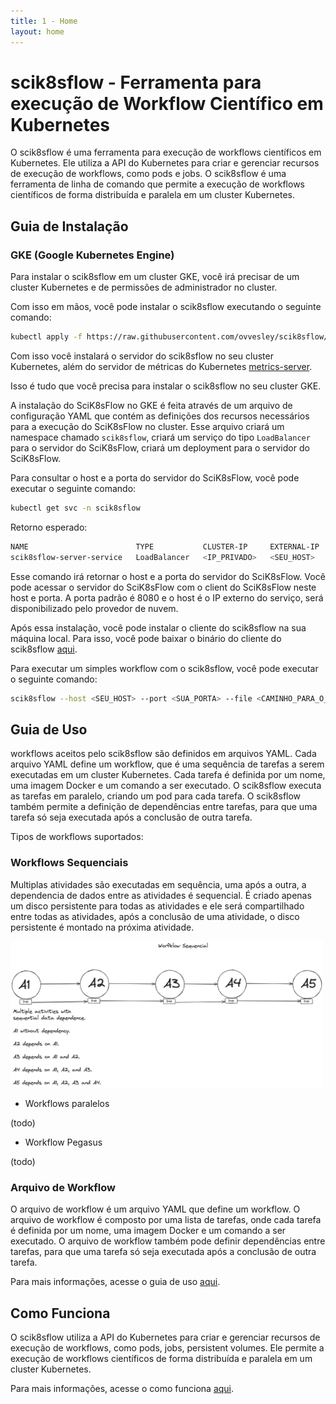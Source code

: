 ```yaml
---
title: 1 - Home
layout: home
---
```


# scik8sflow - Ferramenta para execução de Workflow Científico em Kubernetes

O scik8sflow é uma ferramenta para execução de workflows científicos em Kubernetes. Ele utiliza a API do Kubernetes para criar e gerenciar recursos de execução de workflows, como pods e jobs. O scik8sflow é uma ferramenta de linha de comando que permite a execução de workflows científicos de forma distribuída e paralela em um cluster Kubernetes.

## Guia de Instalação

### GKE (Google Kubernetes Engine)
Para instalar o scik8sflow em um cluster GKE, você irá precisar de um cluster Kubernetes e de permissões de administrador no cluster.

Com isso em mãos, você pode instalar o scik8sflow executando o seguinte comando:

```bash
kubectl apply -f https://raw.githubusercontent.com/ovvesley/scik8sflow/main/pkg/server/resource/scik8sflow-gcloud.yaml

```
Com isso você instalará o servidor do scik8sflow no seu cluster Kubernetes, além do servidor de métricas do Kubernetes [metrics-server](https://github.com/kubernetes-sigs/metrics-server).

Isso é tudo que você precisa para instalar o scik8sflow no seu cluster GKE.

A instalação do SciK8sFlow no GKE é feita através de um arquivo de configuração YAML que contém as definições dos recursos necessários para a execução do SciK8sFlow no cluster. Esse arquivo criará um namespace chamado `scik8sflow`, criará um serviço do tipo `LoadBalancer` para o servidor do SciK8sFlow, criará um deployment para o servidor do SciK8sFlow.

Para consultar o host e a porta do servidor do SciK8sFlow, você pode executar o seguinte comando:

```bash
kubectl get svc -n scik8sflow
```

Retorno esperado:
```bash
NAME                        TYPE           CLUSTER-IP     EXTERNAL-IP   PORT(S)          AGE
scik8sflow-server-service   LoadBalancer   <IP_PRIVADO>   <SEU_HOST>   8080:32191/TCP   5h38m
```

Esse comando irá retornar o host e a porta do servidor do SciK8sFlow. Você pode acessar o servidor do SciK8sFlow com o client do SciK8sFlow neste host e porta. A porta padrão é 8080 e o host é o IP externo do serviço, será disponibilizado pelo provedor de nuvem.


Após essa instalação, você pode instalar o cliente do scik8sflow na sua máquina local. Para isso, você pode baixar o binário do cliente do scik8sflow [aqui]().


Para executar um simples workflow com o scik8sflow, você pode executar o seguinte comando:

```bash
scik8sflow --host <SEU_HOST> --port <SUA_PORTA> --file <CAMINHO_PARA_O_ARQUIVO_YAML.yaml>
```


## Guia de Uso

workflows aceitos pelo scik8sflow são definidos em arquivos YAML. Cada arquivo YAML define um workflow, que é uma sequência de tarefas a serem executadas em um cluster Kubernetes. Cada tarefa é definida por um nome, uma imagem Docker e um comando a ser executado. O scik8sflow executa as tarefas em paralelo, criando um pod para cada tarefa. O scik8sflow também permite a definição de dependências entre tarefas, para que uma tarefa só seja executada após a conclusão de outra tarefa.

Tipos de workflows suportados:

### Workflows Sequenciais

Multiplas atividades são executadas em sequência, uma após a outra, a dependencia de dados entre as atividades é sequencial. É criado apenas um disco persistente para todas as atividades e ele será compartilhado entre todas as atividades, após a conclusão de uma atividade, o disco persistente é montado na próxima atividade.

<img src="assets/wf_sequencial.png" alt="sequential-workflow" width="500"/>

- Workflows paralelos

(todo)

- Workflow Pegasus

(todo)

### Arquivo de Workflow

O arquivo de workflow é um arquivo YAML que define um workflow. O arquivo de workflow é composto por uma lista de tarefas, onde cada tarefa é definida por um nome, uma imagem Docker e um comando a ser executado. O arquivo de workflow também pode definir dependências entre tarefas, para que uma tarefa só seja executada após a conclusão de outra tarefa.

Para mais informações, acesse o guia de uso [aqui](3-workflow-file).


## Como Funciona

O scik8sflow utiliza a API do Kubernetes para criar e gerenciar recursos de execução de workflows, como pods, jobs, persistent volumes. Ele permite a execução de workflows científicos de forma distribuída e paralela em um cluster Kubernetes.

Para mais informações, acesse o como funciona [aqui](2-how-it-work).